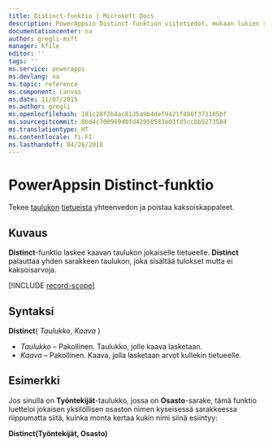 ```yaml
---
title: Distinct-funktio | Microsoft Docs
description: PowerAppsin Distinct-funktion viitetiedot, mukaan lukien syntaksi ja esimerkit
documentationcenter: na
author: gregli-msft
manager: kfile
editor: ''
tags: ''
ms.service: powerapps
ms.devlang: na
ms.topic: reference
ms.component: canvas
ms.date: 11/07/2015
ms.author: gregli
ms.openlocfilehash: 101c28f2b4ac8135a9b4def9421f886f373105bf
ms.sourcegitcommit: 8bd4c700969d0fd42950581e03fd5ccbb5273584
ms.translationtype: HT
ms.contentlocale: fi-FI
ms.lasthandoff: 04/26/2018
---
```

# <a name="distinct-function-in-powerapps"></a>PowerAppsin Distinct-funktio
Tekee [taulukon](../working-with-tables.md#records) [tietueista](../working-with-tables.md) yhteenvedon ja poistaa kaksoiskappaleet.

## <a name="description"></a>Kuvaus
**Distinct**-funktio laskee kaavan taulukon jokaiselle tietueelle. **Distinct** palauttaa yhden sarakkeen taulukon, joka sisältää tulokset mutta ei kaksoisarvoja.  

[!INCLUDE [record-scope](../../../includes/record-scope.md)]

## <a name="syntax"></a>Syntaksi
**Distinct**( *Taulukko*, *Kaava* )

* *Taulukko* – Pakollinen.  Taulukko, jolle kaava lasketaan.
* *Kaava* – Pakollinen.  Kaava, jolla lasketaan arvot kullekin tietueelle.

## <a name="example"></a>Esimerkki
Jos sinulla on **Työntekijät**-taulukko, jossa on **Osasto**-sarake, tämä funktio luetteloi jokaisen yksilöllisen osaston nimen kyseisessä sarakkeessa riippumatta siitä, kuinka monta kertaa kukin nimi siinä esiintyy:

**Distinct(Työntekijät, Osasto)**

